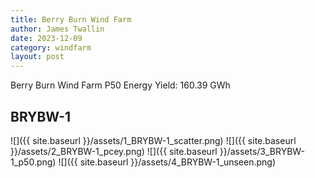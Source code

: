 ```yaml
---
title: Berry Burn Wind Farm
author: James Twallin
date: 2023-12-09
category: windfarm
layout: post
---
```

Berry Burn Wind Farm P50 Energy Yield: 160.39 GWh

BRYBW-1
-------------
![]({{ site.baseurl }}/assets/1_BRYBW-1_scatter.png)
![]({{ site.baseurl }}/assets/2_BRYBW-1_pcey.png)
![]({{ site.baseurl }}/assets/3_BRYBW-1_p50.png)
![]({{ site.baseurl }}/assets/4_BRYBW-1_unseen.png)

